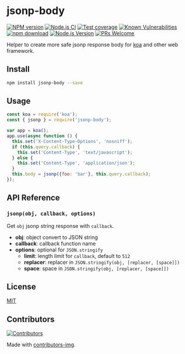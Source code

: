 # jsonp-body

[![NPM version][npm-image]][npm-url]
[![Node.js CI](https://github.com/node-modules/jsonp-body/actions/workflows/nodejs.yml/badge.svg)](https://github.com/node-modules/jsonp-body/actions/workflows/nodejs.yml)
[![Test coverage][codecov-image]][codecov-url]
[![Known Vulnerabilities][snyk-image]][snyk-url]
[![npm download][download-image]][download-url]
[![Node.js Version](https://img.shields.io/node/v/jsonp-body.svg?style=flat)](https://nodejs.org/en/download/)
[![PRs Welcome](https://img.shields.io/badge/PRs-welcome-brightgreen.svg?style=flat-square)](https://makeapullrequest.com)

[npm-image]: https://img.shields.io/npm/v/jsonp-body.svg?style=flat-square
[npm-url]: https://npmjs.org/package/jsonp-body
[codecov-image]: https://img.shields.io/codecov/c/github/node-modules/jsonp-body.svg?style=flat-square
[codecov-url]: https://codecov.io/github/node-modules/jsonp-body?branch=master
[snyk-image]: https://snyk.io/test/npm/jsonp-body/badge.svg?style=flat-square
[snyk-url]: https://snyk.io/test/npm/jsonp-body
[download-image]: https://img.shields.io/npm/dm/jsonp-body.svg?style=flat-square
[download-url]: https://npmjs.org/package/jsonp-body

Helper to create more safe jsonp response body for [koa](http://koajs.com/) and other web framework.

## Install

```bash
npm install jsonp-body --save
```

## Usage

```js
const koa = require('koa');
const { jsonp } = require('jsonp-body');

var app = koa();
app.use(async function () {
  this.set('X-Content-Type-Options', 'nosniff');
  if (this.query.callback) {
    this.set('Content-Type', 'text/javascript');
  } else {
    this.set('Content-Type', 'application/json');
  }
  this.body = jsonp({foo: 'bar'}, this.query.callback);
});
```

## API Reference

### `jsonp(obj, callback, options)`

Get `obj` jsonp string response with `callback`.

- __obj__: object convert to JSON string
- __callback__: callback function name
- __options__: optional for `JSON.stringify`
  - __limit__: length limit for `callback`, default to `512`
  - __replacer__: replacer in `JSON.stringify(obj, [replacer, [space]])`
  - __space__: space in `JSON.stringify(obj, [replacer, [space]])`

## License

[MIT](LICENSE)

## Contributors

[![Contributors](https://contrib.rocks/image?repo=node-modules/jsonp-body)](https://github.com/node-modules/jsonp-body/graphs/contributors)

Made with [contributors-img](https://contrib.rocks).
